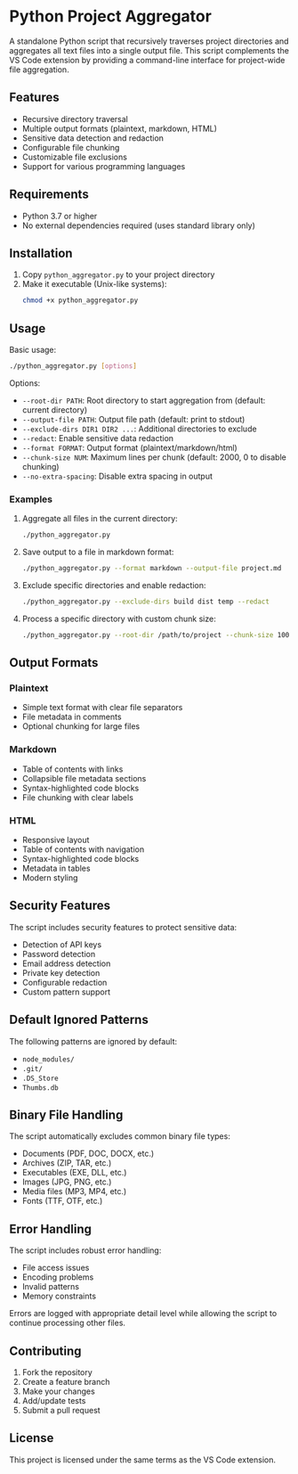 # Python Project Aggregator

A standalone Python script that recursively traverses project directories and aggregates all text files into a single output file. This script complements the VS Code extension by providing a command-line interface for project-wide file aggregation.

## Features

- Recursive directory traversal
- Multiple output formats (plaintext, markdown, HTML)
- Sensitive data detection and redaction
- Configurable file chunking
- Customizable file exclusions
- Support for various programming languages

## Requirements

- Python 3.7 or higher
- No external dependencies required (uses standard library only)

## Installation

1. Copy `python_aggregator.py` to your project directory
2. Make it executable (Unix-like systems):
   ```bash
   chmod +x python_aggregator.py
   ```

## Usage

Basic usage:
```bash
./python_aggregator.py [options]
```

Options:
- `--root-dir PATH`: Root directory to start aggregation from (default: current directory)
- `--output-file PATH`: Output file path (default: print to stdout)
- `--exclude-dirs DIR1 DIR2 ...`: Additional directories to exclude
- `--redact`: Enable sensitive data redaction
- `--format FORMAT`: Output format (plaintext/markdown/html)
- `--chunk-size NUM`: Maximum lines per chunk (default: 2000, 0 to disable chunking)
- `--no-extra-spacing`: Disable extra spacing in output

### Examples

1. Aggregate all files in the current directory:
   ```bash
   ./python_aggregator.py
   ```

2. Save output to a file in markdown format:
   ```bash
   ./python_aggregator.py --format markdown --output-file project.md
   ```

3. Exclude specific directories and enable redaction:
   ```bash
   ./python_aggregator.py --exclude-dirs build dist temp --redact
   ```

4. Process a specific directory with custom chunk size:
   ```bash
   ./python_aggregator.py --root-dir /path/to/project --chunk-size 1000
   ```

## Output Formats

### Plaintext
- Simple text format with clear file separators
- File metadata in comments
- Optional chunking for large files

### Markdown
- Table of contents with links
- Collapsible file metadata sections
- Syntax-highlighted code blocks
- File chunking with clear labels

### HTML
- Responsive layout
- Table of contents with navigation
- Syntax-highlighted code blocks
- Metadata in tables
- Modern styling

## Security Features

The script includes security features to protect sensitive data:

- Detection of API keys
- Password detection
- Email address detection
- Private key detection
- Configurable redaction
- Custom pattern support

## Default Ignored Patterns

The following patterns are ignored by default:
- `node_modules/`
- `.git/`
- `.DS_Store`
- `Thumbs.db`

## Binary File Handling

The script automatically excludes common binary file types:
- Documents (PDF, DOC, DOCX, etc.)
- Archives (ZIP, TAR, etc.)
- Executables (EXE, DLL, etc.)
- Images (JPG, PNG, etc.)
- Media files (MP3, MP4, etc.)
- Fonts (TTF, OTF, etc.)

## Error Handling

The script includes robust error handling:
- File access issues
- Encoding problems
- Invalid patterns
- Memory constraints

Errors are logged with appropriate detail level while allowing the script to continue processing other files.

## Contributing

1. Fork the repository
2. Create a feature branch
3. Make your changes
4. Add/update tests
5. Submit a pull request

## License

This project is licensed under the same terms as the VS Code extension. 